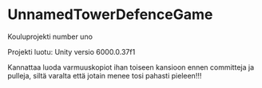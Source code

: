 # UnnamedTowerDefenceGame
Kouluprojekti number uno

Projekti luotu: Unity versio 6000.0.37f1 

Kannattaa luoda varmuuskopiot ihan toiseen kansioon ennen committeja ja pulleja, siltä varalta että jotain menee tosi pahasti pieleen!!!
